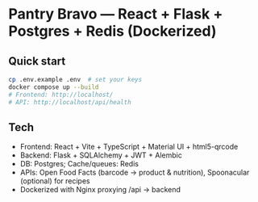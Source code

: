 # Pantry Bravo — React + Flask + Postgres + Redis (Dockerized)

## Quick start
```bash
cp .env.example .env  # set your keys
docker compose up --build
# Frontend: http://localhost/
# API: http://localhost/api/health
```

## Tech
- Frontend: React + Vite + TypeScript + Material UI + html5-qrcode
- Backend: Flask + SQLAlchemy + JWT + Alembic
- DB: Postgres; Cache/queues: Redis
- APIs: Open Food Facts (barcode → product & nutrition), Spoonacular (optional) for recipes
- Dockerized with Nginx proxying /api → backend
